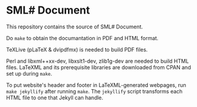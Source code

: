 # SML# Document

This repository contains the source of SML# Document.

Do `make` to obtain the documantation in PDF and HTML format.

TeXLive (pLaTeX & dvipdfmx) is needed to build PDF files.

Perl and libxml++xx-dev, libxslt1-dev, zlib1g-dev are needed to build HTML files.
LaTeXML and its prerequisite libraries are downloaded from CPAN
and set up during `make`.

To put website's header and footer in LaTeXML-generated webpages,
run `make jekyllify` after running `make`.  The `jekyllify` script
transforms each HTML file to one that Jekyll can handle.
